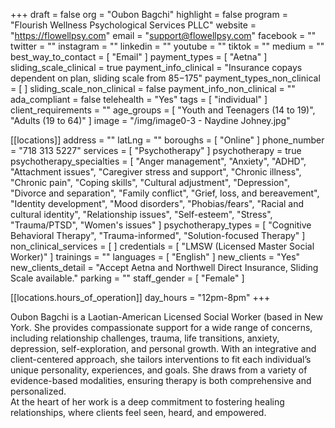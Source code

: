 +++
draft = false
org = "Oubon Bagchi"
highlight = false
program = "Flourish Wellness Psychological Services PLLC"
website = "https://flowellpsy.com"
email = "support@flowellpsy.com"
facebook = ""
twitter = ""
instagram = ""
linkedin = ""
youtube = ""
tiktok = ""
medium = ""
best_way_to_contact = [ "Email" ]
payment_types = [ "Aetna" ]
sliding_scale_clinical = true
payment_info_clinical = "Insurance copays dependent on plan, sliding scale from $85-$175"
payment_types_non_clinical = [ ]
sliding_scale_non_clinical = false
payment_info_non_clinical = ""
ada_compliant = false
telehealth = "Yes"
tags = [ "individual" ]
client_requirements = ""
age_groups = [ "Youth and Teenagers (14 to 19)", "Adults (19 to 64)" ]
image = "/img/image0-3 - Naydine Johney.jpg"

[[locations]]
address = ""
latLng = ""
boroughs = [ "Online" ]
phone_number = "718 313 5227"
services = [ "Psychotherapy" ]
psychotherapy = true
psychotherapy_specialties = [
  "Anger management",
  "Anxiety",
  "ADHD",
  "Attachment issues",
  "Caregiver stress and support",
  "Chronic illness",
  "Chronic pain",
  "Coping skills",
  "Cultural adjustment",
  "Depression",
  "Divorce and separation",
  "Family conflict",
  "Grief, loss, and bereavement",
  "Identity development",
  "Mood disorders",
  "Phobias/fears",
  "Racial and cultural identity",
  "Relationship issues",
  "Self-esteem",
  "Stress",
  "Trauma/PTSD",
  "Women's issues"
]
psychotherapy_types = [
  "Cognitive Behavioral Therapy",
  "Trauma-informed",
  "Solution-focused Therapy"
]
non_clinical_services = [ ]
credentials = [ "LMSW (Licensed Master Social Worker)" ]
trainings = ""
languages = [ "English" ]
new_clients = "Yes"
new_clients_detail = "Accept Aetna and Northwell Direct Insurance, Sliding Scale available."
parking = ""
staff_gender = [ "Female" ]

  [[locations.hours_of_operation]]
  day_hours = "12pm-8pm"
+++

Oubon Bagchi is a Laotian-American Licensed Social Worker (based in New York. She provides compassionate support for a wide range of concerns, including relationship challenges, trauma, life transitions, anxiety, depression, self-exploration, and personal growth. With an integrative and client-centered approach, she tailors interventions to fit each individual’s unique personality, experiences, and goals. She draws from a variety of evidence-based modalities, ensuring therapy is both comprehensive and personalized. <br>
At the heart of her work is a deep commitment to fostering healing relationships, where clients feel seen, heard, and empowered. <br>
